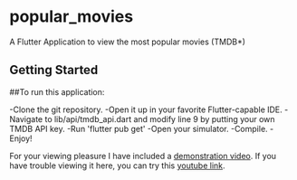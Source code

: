 # popular_movies

A Flutter Application to view the most popular movies (TMDB*)

## Getting Started

##To run this application:

-Clone the git repository.
-Open it up in your favorite Flutter-capable IDE.
-Navigate to lib/api/tmdb_api.dart and modify line 9 by putting your own TMDB API key.
-Run 'flutter pub get'
-Open your simulator.
-Compile.
-Enjoy!


For your viewing pleasure I have included a [demonstration video](demo480.mov).
If you have trouble viewing it here, you can try this [youtube link](https://youtu.be/kf_H6tMYhmw).